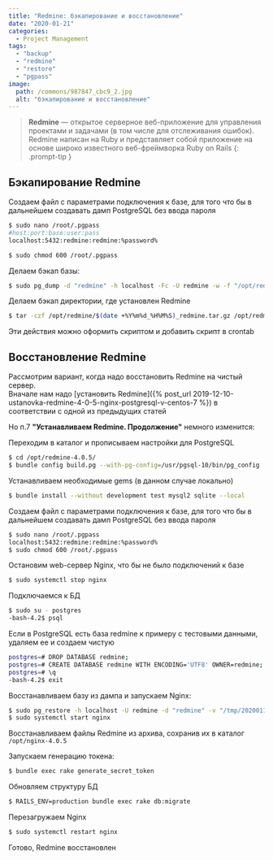 ```yaml
---
title: "Redmine: бэкапирование и восстановление"
date: "2020-01-21"
categories: 
  - Project Management
tags: 
  - "backup"
  - "redmine"
  - "restore"
  - "pgpass"
image:
  path: /commons/987847_cbc9_2.jpg
  alt: "бэкапирование и восстановление"
---
```


> **Redmine** — открытое серверное веб-приложение для управления проектами и задачами (в том числе для отслеживания ошибок). Redmine написан на Ruby и представляет собой приложение на основе широко известного веб-фреймворка Ruby on Rails
{: .prompt-tip }

## Бэкапирование Redmine

Создаем файл с параметрами подключения к базе, для того что бы в дальнейшем создавать дамп PostgreSQL без ввода пароля

```sh
$ sudo nano /root/.pgpass
#host:port:base:user:pass
localhost:5432:redmine:redmine:%password%

$ sudo chmod 600 /root/.pgpass
```

Делаем бэкап базы:

```sh
$ sudo pg_dump -d "redmine" -h localhost -Fc -U redmine -w -f "/opt/redmine/$(date +%Y%m%d_%H%M%S)_redmine.dump"
```

Делаем бэкап директории, где установлен Redmine

```sh
$ tar -czf /opt/redmine/$(date +%Y%m%d_%H%M%S)_redmine.tar.gz /opt/redmine-4.0.5
```

Эти действия можно оформить скриптом и добавить скрипт в crontab

## Восстановление Redmine

Рассмотрим вариант, когда надо восстановить Redmine на чистый сервер.  
Вначале нам надо [установить Redmine]({% post_url 2019-12-10-ustanovka-redmine-4-0-5-nginx-postgresql-v-centos-7 %}) в соответствии с одной из предыдущих статей

Но п.7 **"Устанавливаем Redmine. Продолжение"** немного изменится:

Переходим в каталог и прописываем настройки для PostgreSQL

```sh
$ cd /opt/redmine-4.0.5/
$ bundle config build.pg --with-pg-config=/usr/pgsql-10/bin/pg_config
```

Устанавливаем необходимые gems (в данном случае локально)

```sh
$ bundle install --without development test mysql2 sqlite --local
```

Создаем файл с параметрами подключения к базе, для того что бы в дальнейшем создавать дамп PostgreSQL без ввода пароля

```sh
$ sudo nano /root/.pgpass
localhost:5432:redmine:redmine:%password%
$ sudo chmod 600 /root/.pgpass
```

Остановим web-сервер Nginx, что бы не было подключений к базе

```sh
$ sudo systemctl stop nginx
```

Подключаемся к БД

```sh
$ sudo su - postgres
-bash-4.2$ psql
```

Если в PostgreSQL есть база redmine к примеру с тестовыми данными, удаляем ее и создаем чистую

```sh
postgres=# DROP DATABASE redmine;
postgres=# CREATE DATABASE redmine WITH ENCODING='UTF8' OWNER=redmine;
postgres=# \q
-bash-4.2$ exit
```

Восстанавливаем базу из дампа и запускаем Nginx:

```sh
$ sudo pg_restore -h localhost -U redmine -d "redmine" -v "/tmp/20200115_094958_redmine.dump"
$ sudo systemctl start nginx
```

Восстанавливаем файлы Redmine из архива, сохранив их в каталог `/opt/nginx-4.0.5`

Запускаем генерацию токена:

```sh
$ bundle exec rake generate_secret_token
```

Обновляем структуру БД

```sh
$ RAILS_ENV=production bundle exec rake db:migrate
```

Перезагружаем Nginx

```sh
$ sudo systemctl restart nginx
```

Готово, Redmine восстановлен
